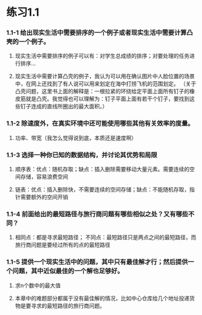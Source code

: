 # 练习1.1

### 1.1-1 给出现实生活中需要排序的一个例子或者现实生活中需要计算凸壳的一个例子。

1. 现实生活中需要排序的例子可以有：对学生总成绩的排序；对要处理的任务进行排序...

2. 现实生活中需要计算凸壳的例子，我认为可以用在确认图片中人脸位置的场景中，在网上还找到了有人说可以用来划定在海中打捞飞机的范围划定。
（关于凸壳问题，这里书上面的解释是：一根拉紧的环绕给定平面上面所有钉子的橡皮筋就是凸壳。我觉得也可以理解为：钉子平面上面有若干个钉子，要找到这些钉子连成的直线所圈出的最大面积。）

### 1.1-2 除速度外，在真实环境中还可能使用哪些其他有关效率的度量。

1. 功率、带宽（我怎么觉得说到底，本质还是速度啊）

### 1.1-3 选择一种你已知的数据结构，并讨论其优势和局限

1. 顺序表：优点：随机存取；缺点：插入删除需要移动大量元素。需要连续的空间存储，容易浪费空间

2. 链表：优点：插入删除快，不需要连续的空间存储；缺点：不能随机存取，指针需要额外的空间开销

### 1.1-4 前面给出的最短路径与旅行商问题有哪些相似之处？又有哪些不同？

1. 相同点：都是寻求最短路径； 不同点：最短路径只是两点之间的最短路径，而旅行商问题是要经过所有的点的最短路径

### 1.1-5 提供一个现实生活中的问题，其中只有最佳解才行；然后提供一个问题，其中近似最佳的一个解也足够好。

1. 求n个数中的最大值

2. 本章中的难题部分都属于没有最佳解的情况，比如中心仓库给几个地址投递货物是要寻求的最短路径的旅行商问题。
